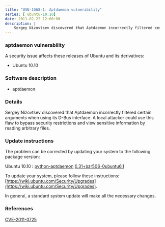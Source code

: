 ```yaml
---
title: "USN-1068-1: Aptdaemon vulnerability"
series: [ ubuntu-10.10]
date: 2011-02-22 12:00:00
description: |
    Sergey Nizovtsev discovered that Aptdaemon incorrectly filtered certain arguments when using its D-Bus interface. A local attacker could use this flaw to bypass security restrictions and view sensitive information by reading arbitrary files. 
--- 
```

 
 


### aptdaemon vulnerability

A security issue affects these releases of Ubuntu and its derivatives:

* Ubuntu 10.10

### Software description

* aptdaemon 

### Details

Sergey Nizovtsev discovered that Aptdaemon incorrectly filtered certain arguments when using its D-Bus interface. A local attacker could use this flaw to bypass security restrictions and view sensitive information by reading arbitrary files. 

### Update instructions

The problem can be corrected by updating your system to the following package version:

Ubuntu 10.10
 : [python-aptdaemon](https://launchpad.net/ubuntu/+source/aptdaemon) <span> [0.31+bzr506-0ubuntu6.1](https://launchpad.net/ubuntu/+source/aptdaemon/0.31+bzr506-0ubuntu6.1) </span> 

To update your system, please follow these instructions: [https://wiki.ubuntu.com/Security/Upgrades](https://wiki.ubuntu.com/Security/Upgrades).

In general, a standard system update will make all the necessary changes. 

### References

 
 [CVE-2011-0725](http://people.ubuntu.com/~ubuntu-security/cve/CVE-2011-0725)
 

